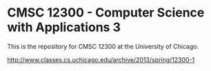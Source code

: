 CMSC 12300 - Computer Science with Applications 3
=========

This is the repository for CMSC 12300 at the University of Chicago.

http://www.classes.cs.uchicago.edu/archive/2013/spring/12300-1